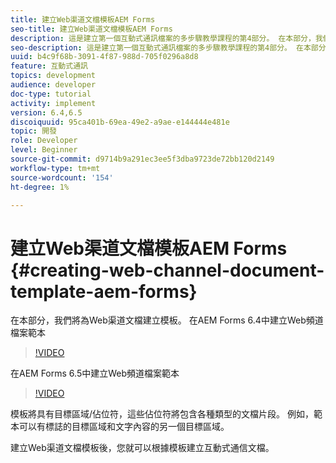 ```yaml
---
title: 建立Web渠道文檔模板AEM Forms
seo-title: 建立Web渠道文檔模板AEM Forms
description: 這是建立第一個互動式通訊檔案的多步驟教學課程的第4部分。 在本部分，我們將為Web渠道文檔建立模板。
seo-description: 這是建立第一個互動式通訊檔案的多步驟教學課程的第4部分。 在本部分，我們將為Web渠道文檔建立模板。
uuid: b4c9f68b-3091-4f87-988d-705f0296a8d8
feature: 互動式通訊
topics: development
audience: developer
doc-type: tutorial
activity: implement
version: 6.4,6.5
discoiquuid: 95ca401b-69ea-49e2-a9ae-e144444e481e
topic: 開發
role: Developer
level: Beginner
source-git-commit: d9714b9a291ec3ee5f3dba9723de72bb120d2149
workflow-type: tm+mt
source-wordcount: '154'
ht-degree: 1%

---
```



# 建立Web渠道文檔模板AEM Forms {#creating-web-channel-document-template-aem-forms}

在本部分，我們將為Web渠道文檔建立模板。
在AEM Forms 6.4中建立Web頻道檔案範本
>[!VIDEO](https://video.tv.adobe.com/v/22342?quality=9&learn=on)

在AEM Forms 6.5中建立Web頻道檔案範本
>[!VIDEO](https://video.tv.adobe.com/v/27807?quality=9&learn=on)

模板將具有目標區域/佔位符，這些佔位符將包含各種類型的文檔片段。 例如，範本可以有標誌的目標區域和文字內容的另一個目標區域。

建立Web渠道文檔模板後，您就可以根據模板建立互動式通信文檔。
